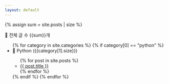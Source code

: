 ```yaml
---
layout: default
---
```

{% assign sum = site.posts | size %}

<div>
  📂 전체 글 수 {{sum}}개
  <ul>
  {% for category in site.categories %}
    {% if category[0] == "python" %}
      <li>📂 Python ({{category[1].size}})</li>
        <ul>
          {% for post in site.posts %}
            <li>
              <a href="{{ post.url }}">{{ post.title }}</a>
            </li>
          {% endfor %}
        </ul>
    {% endif %}
  {% endfor %}
  </ul>  
</div>

